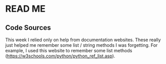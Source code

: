 # READ ME
## Code Sources
This week I relied only on help from documentation websites. These really just helped me remember some list / string methods I was forgetting.
For example, I used this website to remember some list methods (https://w3schools.com/python/python_ref_list.asp).